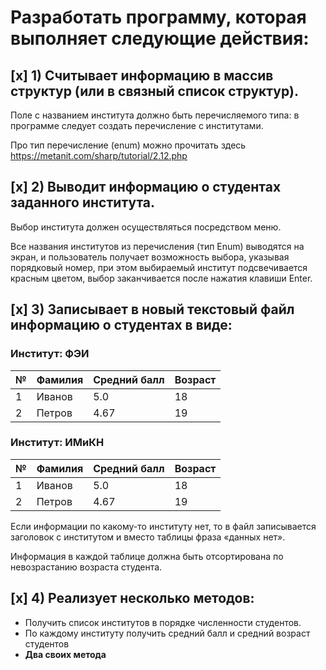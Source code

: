 # Разработать программу, которая выполняет следующие действия:

## [x] 1) Считывает информацию в массив структур (или в связный список структур).

Поле с названием института должно быть перечисляемого типа: в программе следует создать перечисление с институтами.

Про тип перечисление (enum) можно прочитать здесь https://metanit.com/sharp/tutorial/2.12.php

## [x] 2) Выводит информацию о студентах заданного института.

Выбор института должен осуществляться посредством меню.

Все названия институтов из перечисления (тип Enum) выводятся на экран, и пользователь получает возможность выбора, указывая порядковый номер, при этом выбираемый институт подсвечивается красным цветом, выбор заканчивается после нажатия клавиши Enter.

## [x] 3) Записывает в новый текстовый файл информацию о студентах в виде:

### **Институт: ФЭИ**

| №   | Фамилия | Средний балл | Возраст |
| --- | ------- | ------------ | ------- |
| 1   | Иванов  | 5.0          | 18      |
| 2   | Петров  | 4.67         | 19      |

### **Институт: ИМиКН**

| №   | Фамилия | Средний балл | Возраст |
| --- | ------- | ------------ | ------- |
| 1   | Иванов  | 5.0          | 18      |
| 2   | Петров  | 4.67         | 19      |

Если информации по какому-то институту нет, то в файл записывается заголовок с институтом и вместо таблицы фраза «данных нет».

Информация в каждой таблице должна быть отсортирована по невозрастанию возраста студента.

## [x] 4) Реализует несколько методов:

- Получить список институтов в порядке численности студентов.
- По каждому институту получить средний балл и средний возраст студентов
- **Два своих метода**

